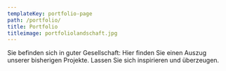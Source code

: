 ```yaml
---
templateKey: portfolio-page
path: /portfolio/
title: Portfolio
titleimage: portfoliolandschaft.jpg
---
```

Sie befinden sich in guter Gesellschaft: Hier finden Sie einen Auszug unserer bisherigen Projekte. Lassen Sie sich inspirieren und überzeugen.
